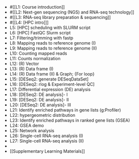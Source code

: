 - #[[L1: Course introduction]]
- #[[L2: Next-gen sequencing (NGS) and RNA-seq technology]]
- #[[L3: RNA-seq library preparation & sequencing]]
- #[[L4: [HPC intro]]]
- L5: [HPC] scheduling with SLURM script
- L6: [HPC] FastQC Slurm script
- L7: Filtering/trimming with fastp
- L8: Mapping reads to reference genome (I)
- L9: Mapping reads to reference genome (II)
- L10: Counting mapped reads
- L11: Counts normalization
- L12: (R) Vector
- L13: (R) Data frame (I)
- L14: (R) Data frame (II) & Graph; {For loop}
- L15: [DESeq2: generate DESeqDataSet]
- L16: [DESeq2: rlog & Experiment-level QC]
- L17: Differential expression (DE) analysis
- L18: [DESeq2: DE analysis]- I
- L19: [DESeq2: DE analysis]- II
- L20: [DESeq2: DE analysis]- III
- L21: Identify enriched pathways in gene lists (g:Profiler)
- L22: hypergeometric distribution
- L23: Identify enriched pathways in ranked gene lists
  (GSEA)
- L24: GSEA demo
- L25: Network analysis
- L26: Single-cell RNA-seq analysis (I)
- L27: Single-cell RNA-seq analysis (II)
-
- [[Supplementary Learning Materials]]
